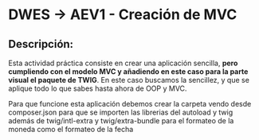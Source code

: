 # DWES → AEV1 - Creación de MVC

## Descripción:

Esta actividad práctica consiste en crear una aplicación sencilla, **pero cumpliendo con el modelo MVC
y añadiendo en este caso para la parte visual el paquete de TWIG**. En este caso buscamos la sencillez, y que
se aplique todo lo que sabes hasta ahora de OOP y MVC.

Para que funcione esta aplicación debemos crear la carpeta vendo desde composer.json para que se importen las librerias del autoload y twig además
de twig/intl-extra y twig/extra-bundle para el formateo de la moneda como el formateo de la fecha